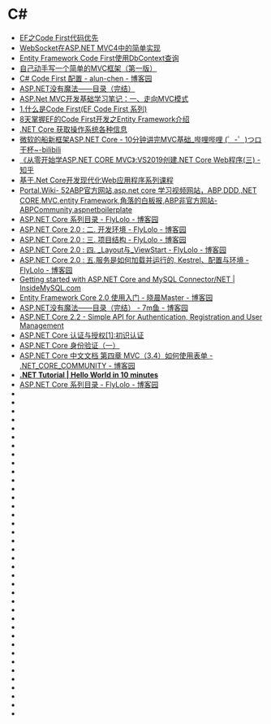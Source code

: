 # C#
*   [EF之Code First代码优先](https://blog.csdn.net/u011872945/article/details/72955908)
*   [WebSocket在ASP.NET MVC4中的简单实现 ](https://www.cnblogs.com/zxtceq/p/7278454.html)
*   [Entity Framework Code First使用DbContext查询](https://www.cnblogs.com/libingql/p/3372995.html)
*   [自己动手写一个简单的MVC框架（第一版）](http://www.cnblogs.com/edisonchou/p/5211645.html)
*   [C# Code First 配置 - alun-chen - 博客园](https://www.cnblogs.com/alunchen/p/6903753.html)
*   [ASP.NET没有魔法——目录（完结）](http://www.cnblogs.com/selimsong/p/7641799.html)
*   [ASP.Net MVC开发基础学习笔记：一、走向MVC模式](http://www.cnblogs.com/edisonchou/p/3911558.html)
*   [1.什么是Code First(EF Code First 系列)](https://www.cnblogs.com/caofangsheng/p/5020541.html)
*   [8天掌握EF的Code First开发之Entity Framework介绍](http://www.cnblogs.com/farb/p/IntroductionToEF.html)
*   [.NET Core 获取操作系统各种信息](http://www.cnblogs.com/stulzq/p/9070164.html?utm_source=tuicool&utm_medium=referral)
*   [微软的船新框架ASP.NET Core - 10分钟讲完MVC基础_哔哩哔哩 (゜-゜)つロ 干杯~-bilibili](https://www.bilibili.com/video/av29975319)
*   [《从零开始学ASP.NET CORE MVC》:VS2019创建.NET Core Web程序(三) - 知乎](https://zhuanlan.zhihu.com/p/61554649)
*   [基于.Net Core开发现代化Web应用程序系列课程](https://blog.csdn.net/zhangpeterx/article/details/90339716)
*   [Portal.Wiki- 52ABP官方网站,asp.net core 学习视频网站，ABP,DDD,.NET CORE,MVC,entity Framework,角落的白板报,ABP非官方网站-ABPCommunity,aspnetboilerplate](https://www.52abp.com/Wiki/mvc/latest/3.2Createprojectby2019)
*   [ASP.NET Core 系列目录 - FlyLolo - 博客园](https://www.cnblogs.com/FlyLolo/p/ASPNETCore2_0.html)
*   [ASP.NET Core 2.0 : 二. 开发环境 - FlyLolo - 博客园](https://www.cnblogs.com/FlyLolo/p/ASPNETCore2_2.html)
*   [ASP.NET Core 2.0 : 三. 项目结构 - FlyLolo - 博客园](https://www.cnblogs.com/FlyLolo/p/ASPNETCore2_3.html)
*   [ASP.NET Core 2.0 : 四. _Layout与_ViewStart - FlyLolo - 博客园](https://www.cnblogs.com/FlyLolo/p/ASPNETCore2_4.html)
*   [ASP.NET Core 2.0 : 五.服务是如何加载并运行的, Kestrel、配置与环境 - FlyLolo - 博客园](https://www.cnblogs.com/FlyLolo/p/ASPNETCore2_5.html)
*   [Getting started with ASP.NET Core and MySQL Connector/NET | InsideMySQL.com](https://insidemysql.com/getting-started-with-asp-net-core-and-mysql-connectornet/)
*   [Entity Framework Core 2.0 使用入门 - 晓晨Master - 博客园](https://www.cnblogs.com/stulzq/p/7717873.html)
*   [ASP.NET没有魔法——目录（完结） - 7m鱼 - 博客园](https://www.cnblogs.com/selimsong/p/7641799.html)
*   [ASP.NET Core 2.2 - Simple API for Authentication, Registration and User Management](https://jasonwatmore.com/post/2018/06/26/aspnet-core-21-simple-api-for-authentication-registration-and-user-management)
*   [ASP.NET Core 认证与授权[1]:初识认证](https://www.cnblogs.com/RainingNight/p/introduce-basic-authentication-in-asp-net-core.html)
*   [ASP.NET Core 身份验证（一）](https://www.cnblogs.com/savorboard/p/authentication.html)
*   [ASP.NET Core 中文文档 第四章 MVC（3.4）如何使用表单 - .NET_CORE_COMMUNITY - 博客园](https://www.cnblogs.com/dotNETCoreSG/p/aspnetcore-4_3_4-working-with-forms.html)
*   [**.NET Tutorial | Hello World in 10 minutes**](https://dotnet.microsoft.com/learn/dotnet/hello-world-tutorial/intro)
*   [ASP.NET Core 系列目录 - FlyLolo - 博客园](https://www.cnblogs.com/FlyLolo/p/ASPNETCore2_0.html)    
*   []()
*   []()
*   []()
*   []()
*   []()
*   []()
*   []()
*   []()
*   []()
*   []()
*   []()
*   []()
*   []()
*   []()
*   []()
*   []()
*   []()
*   []()
*   []()
*   []()
*   []()
*   []()
*   []()
*   []()
*   []()
*   []()
*   []()
*   []()
*   []()
*   []()
*   []()
*   []()
*   []()
*   []()
*   []()
*   []()
*   []()
*   []()
